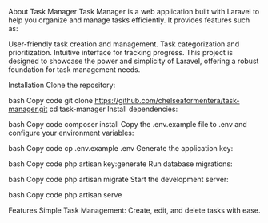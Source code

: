 About Task Manager
Task Manager is a web application built with Laravel to help you organize and manage tasks efficiently. It provides features such as:

User-friendly task creation and management.
Task categorization and prioritization.
Intuitive interface for tracking progress.
This project is designed to showcase the power and simplicity of Laravel, offering a robust foundation for task management needs.

Installation
Clone the repository:

bash
Copy code
git clone https://github.com/chelseaformentera/task-manager.git
cd task-manager
Install dependencies:

bash
Copy code
composer install
Copy the .env.example file to .env and configure your environment variables:

bash
Copy code
cp .env.example .env
Generate the application key:

bash
Copy code
php artisan key:generate
Run database migrations:

bash
Copy code
php artisan migrate
Start the development server:

bash
Copy code
php artisan serve

Features
Simple Task Management: Create, edit, and delete tasks with ease.
